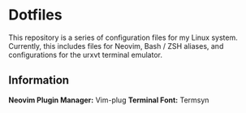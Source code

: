 # Dotfiles

This repository is a series of configuration files for my Linux system.
Currently, this includes files for Neovim, Bash / ZSH aliases, and
configurations for the urxvt terminal emulator.

## Information

__Neovim Plugin Manager:__ Vim-plug
__Terminal Font:__ Termsyn
